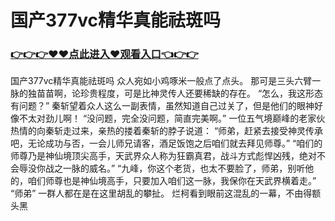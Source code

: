 # 国产377vc精华真能祛斑吗

### <a href="https://github.com/haivs/yaos/issues/1">👉👉👉♥♥点此进入♥观看入口👈👉👉</a>

国产377vc精华真能祛斑吗
  众人宛如小鸡啄米一般点了点头。
    那可是三头六臂一脉的独苗苗啊，论珍贵程度，可是比神灵传人还要稀缺的存在。
    “怎么，我这形态有问题？”
    秦斩望着众人这么一副表情，虽然知道自己过关了，但是他们的眼神好像不太对劲儿啊！
    “没问题，完全没问题，简直完美啊。”
    一位五气境巅峰的老家伙热情的向秦斩走过来，亲热的搂着秦斩的脖子说道：
    “师弟，赶紧去接受神灵传承吧，无论成功与否，一会儿师兄请客，酒足饭饱之后咱们就去拜见师尊。”
    “咱们的师尊乃是神仙境顶尖高手，天武界众人称为狂霸真君，战斗方式彪悍凶残，绝对不会辱没你战之一脉的威名。”
    “九峰，你这个老货，也太不要脸了，师弟，别听他的，咱们师尊也是神仙境高手，只要加入咱们这一脉，我保你在天武界横着走。”
    “师弟”
    一群人都在是在这里胡乱的攀扯。
    烂柯看到眼前这混乱的一幕，不由得额头黑
